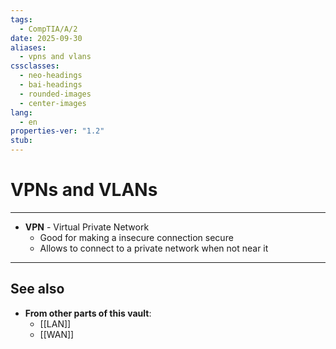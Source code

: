 ```yaml
---
tags:
  - CompTIA/A/2
date: 2025-09-30
aliases:
  - vpns and vlans
cssclasses:
  - neo-headings
  - bai-headings
  - rounded-images
  - center-images
lang:
  - en
properties-ver: "1.2"
stub:
---
```

# VPNs and VLANs

***
- **VPN** - Virtual Private Network
    - Good for making a insecure connection secure
    - Allows to connect to a private network when not near it


***
## See also
- **From other parts of this vault**:
    - [[LAN]]
    - [[WAN]]
